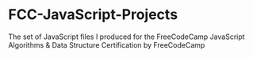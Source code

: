 # FCC-JavaScript-Projects
The set of JavaScript files I produced for the FreeCodeCamp JavaScript Algorithms &amp; Data Structure Certification by FreeCodeCamp
